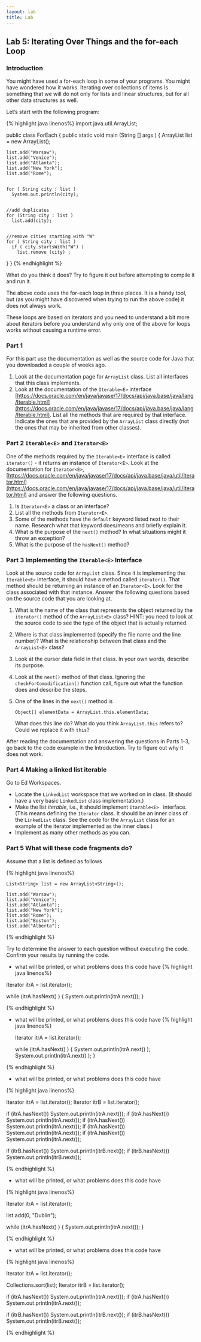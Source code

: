 ```yaml
---
layout: lab
title: Lab
---
```

<!--
<div class="lab-right" markdown="1">

__due date:__ 7 days from the time you start the lab or
October 14
(whichever comes first)

__submission mode:__ group

</div>
-->
<main markdown="1" class="lab">

## Lab 5: Iterating Over Things and the for-each Loop

### Introduction

You might have used a for-each loop in some of your programs.
You might have wondered how it works. Iterating over collections of items is something that
we will do not only for lists and linear structures,
but for all other data structures as well.

Let’s start with the following program:


{% highlight java linenos%}
import java.util.ArrayList;

public class ForEach {
  public static void main (String [] args ) {
    ArrayList<String> list = new ArrayList<String>();


    list.add("Warsaw");
    list.add("Venice");
    list.add("Atlanta");
    list.add("New York");
    list.add("Rome");


    for ( String city : list )
      System.out.println(city);


    //add duplicates
    for (String city : list )
      list.add(city);


    //remove cities starting with "W"
    for ( String city : list )
      if ( city.startsWith("W") )
        list.remove (city) ;
  }
}
{% endhighlight %}


What do you think it does? Try to figure it out before attempting to compile it and run it.

The above code uses the for-each loop in three places. It is a handy tool,
but (as you might have discovered when trying to run the above code) it does not
always work.

These loops are based on iterators and you need to understand a bit more about
iterators before you understand why only one of the above for loops works without
causing a runtime error.


### Part 1

For this part use the documentation as well as the source code for Java
 that you downloaded a couple of weeks ago.


1. Look at the documentation page for `ArrayList` class. List all interfaces that
this class implements.
2. Look at the documentation of the
`Iterable<E>` interface [https://docs.oracle.com/en/java/javase/17/docs/api/java.base/java/lang/Iterable.html](https://docs.oracle.com/en/java/javase/17/docs/api/java.base/java/lang/Iterable.html).
List all the methods that are required by that interface. Indicate the ones
that are provided by the `ArrayList` class directly (not the ones that may be
inherited from other classes).



### Part 2  `Iterable<E>` and `Iterator<E>`

One of the methods required by the `Iterable<E>` interface is called
`iterator()` - it returns an instance of  `Iterator<E>`. Look at the documentation
for `Iterator<E>`,
[https://docs.oracle.com/en/java/javase/17/docs/api/java.base/java/util/Iterator.html](https://docs.oracle.com/en/java/javase/17/docs/api/java.base/java/util/Iterator.html)
and answer the following questions.

1. Is `Iterator<E>` a class or an interface?
2. List all the methods from `Iterator<E>`.
3. Some of the methods have the `default` keyword listed next to their name.
Research what that keyword does/means and briefly explain it.
4. What is the purpose of the `next()` method? In what situations might it
throw an exception?
5. What is the purpose of the `hasNext()` method?


### Part 3   Implementing the `Iterable<E>` Interface

Look at the source code for `ArrayList` class. Since it is implementing the
`Iterable<E>` interface, it should have a method called `iterator()`.
That method should be returning an instance of an `Iterator<E>`. Look for the
class associated with that instance.  Answer the following questions based on
the source code that you are looking at.


1. What is the name of the class that represents the object returned by the
`iterator()` method of the `ArrayList<E>` class? HINT: you need to look at the
source code to see the type of the object that is actually returned.
2. Where is that class implemented (specify the file name and the line number)?
What is the relationship between that class and the `ArrayList<E>` class?
3. Look at the cursor data field in that class. In your own words, describe its purpose.
4. Look at the `next()` method of that class. Ignoring the `checkForComodification()`
function call, figure out what the function does and describe the steps.
5. One of the lines in the `next()` method is

    ```
    Object[] elementData = ArrayList.this.elementData;
    ```
    What does this line do? What do you think `ArrayList.this` refers to? Could
    we replace it with `this`?


After reading the documentation and answering the questions in Parts 1-3, go back
to the code example in the Introduction. Try to figure out why it does not work.


### Part 4   Making a linked list iterable

Go to Ed Workspaces.
- Locate the `LinkedList` workspace that we worked on in class.
(It should have a very basic `LinkedList` class implementation.)
- Make the list _iterable_, i.e., it should implement `Itarable<E> ` interface. (This means defining the `Iterator` class. It should be an inner class of the `LinkedList` class. 
See the code for the `ArrayList` class for an example of the iterator implemented 
as the inner class.)
- Implement as many other methods as you can.  


### Part 5  What will these code fragments do?

Assume that a list is defined as follows


{% highlight java linenos%}

    List<String> list = new ArrayList<String>();

    list.add("Warsaw");
    list.add("Venice");
    list.add("Atlanta");
    list.add("New York");
    list.add("Rome");
    list.add("Boston");
    list.add("Alberta");


{% endhighlight %}

Try to determine the answer to each question without executing the code. Confirm your results by running the code.


-  what will be printed, or what problems does this code have
{% highlight java linenos%}

  Iterator<String> itrA = list.iterator();

  while (itrA.hasNext() ) {
    System.out.println(itrA.next());
  }

{% endhighlight %}

- what will be printed, or what problems does this code have
{% highlight java linenos%}

  Iterator<String> itrA = list.iterator();

  while (itrA.hasNext() ) {
    System.out.println(itrA.next() );
    System.out.println(itrA.next() );
  }

{% endhighlight %}

- what will be printed, or what problems does this code have


{% highlight java linenos%}

  Iterator<String> itrA = list.iterator();
  Iterator<String> itrB = list.iterator();

  if (itrA.hasNext())   System.out.println(itrA.next());
  if (itrA.hasNext())   System.out.println(itrA.next());
  if (itrA.hasNext())   System.out.println(itrA.next());
  if (itrA.hasNext())   System.out.println(itrA.next());
  if (itrA.hasNext())   System.out.println(itrA.next());

  if (itrB.hasNext())   System.out.println(itrB.next());
  if (itrB.hasNext())   System.out.println(itrB.next());


{% endhighlight %}

-  what will be printed, or what problems does this code have


{% highlight java linenos%}

  Iterator<String> itrA = list.iterator();

  list.add(0, "Dublin");

  while (itrA.hasNext() ) {
    System.out.println(itrA.next());
  }



{% endhighlight %}


- what will be printed, or what problems does this code have


{% highlight java linenos%}

  Iterator<String> itrA = list.iterator();

  Collections.sort(list);
  Iterator<String> itrB = list.iterator();

  if (itrA.hasNext())   System.out.println(itrA.next());
  if (itrA.hasNext())   System.out.println(itrA.next());

  if (itrB.hasNext())   System.out.println(itrB.next());
  if (itrB.hasNext())   System.out.println(itrB.next());


{% endhighlight %}






</main>
